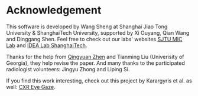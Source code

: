 # Acknowledgement
This software is developed by Wang Sheng at Shanghai Jiao Tong University & ShanghaiTech University, supported by Xi Ouyang, Qian Wang and Dinggang Shen. Feel free to check out our labs' websites [SJTU MIC Lab](https://mic.sjtu.edu.cn/home/) and [IDEA Lab ShanghaiTech](http://idea.bme.shanghaitech.edu.cn).

Thanks for the help from [Qingyuan Zhen](https://github.com/edsDev) and Tianming Liu (Univerisity of Georgia), they help revise the paper. And many thanks to the participated radiologist volunteers: Jingyu Zhong and Liping Si.

If you find this work interesting, check out this project by Karargyris et al. as well: [CXR Eye Gaze](https://github.com/cxr-eye-gaze/eye-gaze-dataset).

